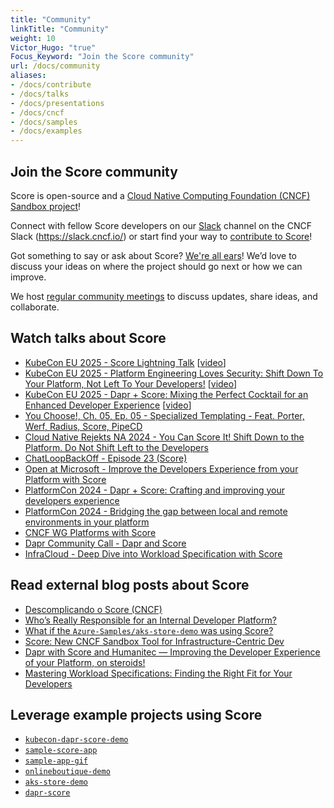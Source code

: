 ```yaml
---
title: "Community"
linkTitle: "Community"
weight: 10
Victor_Hugo: "true"
Focus_Keyword: "Join the Score community"
url: /docs/community
aliases:
- /docs/contribute
- /docs/talks
- /docs/presentations
- /docs/cncf
- /docs/samples
- /docs/examples
---
```


## Join the Score community

Score is open-source and a [Cloud Native Computing Foundation (CNCF) Sandbox project](https://www.cncf.io/projects/score/)!

Connect with fellow Score developers on our [Slack](https://cloud-native.slack.com/archives/C07DN0D1UCW) channel on the CNCF Slack (<https://slack.cncf.io/>) or start find your way to [contribute to Score](https://github.com/score-spec/spec/blob/main/CONTRIBUTING.md)!

Got something to say or ask about Score? [We're all ears](https://github.com/score-spec/spec/discussions)! We’d love to discuss your ideas on where the project should go next or how we can improve.

We host [regular community meetings](https://github.com/score-spec/spec?tab=readme-ov-file#-get-in-touch) to discuss updates, share ideas, and collaborate.

## Watch talks about Score

- [KubeCon EU 2025 - Score Lightning Talk](https://sched.co/1tcwp) [[video](https://youtu.be/Nq_PgPKZHsc?list=PLj6h78yzYM2MP0QhYFK8HOb8UqgbIkLMc)]
- [KubeCon EU 2025 - Platform Engineering Loves Security: Shift Down To Your Platform, Not Left To Your Developers!](https://sched.co/1txGE) [[video](https://youtu.be/Es3DBj2UgIE?list=PLj6h78yzYM2MP0QhYFK8HOb8UqgbIkLMc)]
- [KubeCon EU 2025 - Dapr + Score: Mixing the Perfect Cocktail for an Enhanced Developer Experience](https://sched.co/1txGi) [[video](https://youtu.be/-fGztPUuD8k?list=PLj6h78yzYM2MP0QhYFK8HOb8UqgbIkLMc)]
- [You Choose!, Ch. 05, Ep. 05 - Specialized Templating - Feat. Porter, Werf, Radius, Score, PipeCD](https://youtu.be/TEZVeWsirsw)
- [Cloud Native Rejekts NA 2024 - You Can Score It! Shift Down to the Platform. Do Not Shift Left to the Developers](https://youtu.be/qdk5mLEnrNo)
- [ChatLoopBackOff - Episode 23 (Score)](https://www.youtube.com/watch?v=BRiZ0t6MYNo&list=PLj6h78yzYM2PnyOsrsCbR_kqjCKfPObHK&index=22)
- [Open at Microsoft - Improve the Developers Experience from your Platform with Score](https://learn.microsoft.com/en-us/shows/open-at-microsoft/improve-the-developers-experience-from-your-platform-with-score)
- [PlatformCon 2024 - Dapr + Score: Crafting and improving your developers experience](https://platformcon.com/talks/dapr-score-crafting-and-improving-your-developers-experience)
- [PlatformCon 2024 - Bridging the gap between local and remote environments in your platform](https://platformcon.com/talks/bridging-the-gap-between-local-and-remote-environments-in-your-platform)
- [CNCF WG Platforms with Score](https://www.youtube.com/watch?v=P6otOxdOKDk&t=1260s)
- [Dapr Community Call - Dapr and Score](https://www.youtube.com/watch?v=4gT0Y6QxinU&t=141s)
- [InfraCloud - Deep Dive into Workload Specification with Score](https://www.infracloud.io/webinars/deep-dive-into-workload-specification-with-score/)

## Read external blog posts about Score

- [Descomplicando o Score (CNCF)](https://www.linkedin.com/pulse/descomplicando-o-score-cncf-clecio-antao-nyt3f/)
- [Who’s Really Responsible for an Internal Developer Platform?](https://itnext.io/whos-really-responsible-for-an-internal-developer-platform-5dce5f2a0401)
- [What if the `Azure-Samples/aks-store-demo` was using Score?](https://itnext.io/what-if-the-azure-samples-aks-store-demo-was-using-score-655c55f1c3dd)
- [Score: New CNCF Sandbox Tool for Infrastructure-Centric Dev](https://thenewstack.io/score-new-cncf-sandbox-tool-for-infrastructure-centric-dev/)
- [Dapr with Score and Humanitec — Improving the Developer Experience of your Platform, on steroids!](https://medium.com/@mabenoit/dapr-with-score-and-humanitec-developer-experience-with-your-platform-on-steroids-a848f2de0a5a)
- [Mastering Workload Specifications: Finding the Right Fit for Your Developers](https://www.infracloud.io/blogs/mastering-workload-specifications/)

## Leverage example projects using Score

- [`kubecon-dapr-score-demo`](https://github.com/kendallroden/kubecon-dapr-score-demo)
- [`sample-score-app`](https://github.com/score-spec/sample-score-app)
- [`sample-app-gif`](https://github.com/score-spec/sample-app-gif)
- [`onlineboutique-demo`](https://github.com/Humanitec-DemoOrg/onlineboutique-demo)
- [`aks-store-demo`](https://github.com/Humanitec-DemoOrg/aks-store-demo)
- [`dapr-score`](https://github.com/mathieu-benoit/dapr-score-humanitec)
